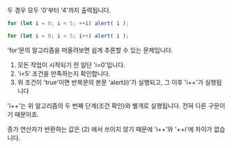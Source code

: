 두 경우 모두 '0'부터 '4'까지 출력됩니다.

```js run
for (let i = 0; i < 5; ++i) alert( i );

for (let i = 0; i < 5; i++) alert( i );
```

'for'문의 알고리즘을 떠올려보면 쉽게 추론할 수 있는 문제입니다.

1. 모든 작업이 시작되기 전 일단 'i=0'입니다.
2. 'i<5' 조건을 만족하는지 확인합니다.
3. 위 조건이 'true'이면 반복문의 본문 'alert(i)'가 실행되고, 그 이후 'i++'가 실행됩니다

'i++'는 위 알고리즘의 두 번째 단계(조건 확인)와 별개로 실행됩니다. 전혀 다른 구문이기 때문이죠.

증가 연산자가 반환하는 값은 (2) 에서 쓰이지 않기 때문에 'i++'와 '++i'에 차이가 없습니다.
